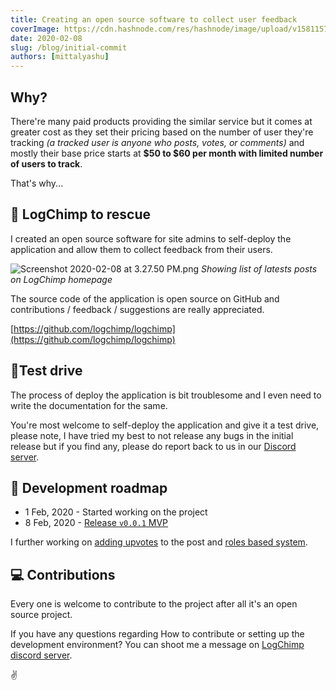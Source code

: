 ```yaml
---
title: Creating an open source software to collect user feedback
coverImage: https://cdn.hashnode.com/res/hashnode/image/upload/v1581157384104/45GyETEqf.png?w=1600&h=840&fit=crop&crop=entropy&auto=compress,format&format=webp
date: 2020-02-08
slug: /blog/initial-commit
authors: [mittalyashu]
---
```


## Why?

There're many paid products providing the similar service but it comes at greater cost as they set their pricing based on the number of user they're tracking _(a tracked user is anyone who posts, votes, or comments)_ and mostly their base price starts at **$50 to $60 per month with limited number of users to track**.

That's why...

## 🔼 LogChimp to rescue

I created an open source software for site admins to self-deploy the application and allow them to collect feedback from their users.

![Screenshot 2020-02-08 at 3.27.50 PM.png](https://cdn.hashnode.com/res/hashnode/image/upload/v1581155883227/mqHu8q-TJ.png)
_Showing list of latests posts on LogChimp homepage_

The source code of the application is open source on GitHub and contributions / feedback / suggestions are really appreciated.

[https://github.com/logchimp/logchimp](https://github.com/logchimp/logchimp)

## 🚕Test drive

The process of deploy the application is bit troublesome and I even need to write the documentation for the same.

You're most welcome to self-deploy the application and give it a test drive, please note, I have tried my best to not release any bugs in the initial release but if you find any, please do report back to us in our [Discord server](https://discord.gg/A7mztcC).

## 🚧 Development roadmap

- 1 Feb, 2020 - Started working on the project
- 8 Feb, 2020 - [Release `v0.0.1` MVP](https://github.com/logchimp/logchimp/releases/tag/v0.0.1)

I further working on [adding upvotes](https://github.com/logchimp/logchimp/pull/25) to the post and [roles based system](https://github.com/logchimp/logchimp/pull/3).

## 💻 Contributions

Every one is welcome to contribute to the project after all it's an open source project.

If you have any questions regarding How to contribute or setting up the development environment? You can shoot me a message on [LogChimp discord server](https://discord.gg/A7mztcC).

✌️
